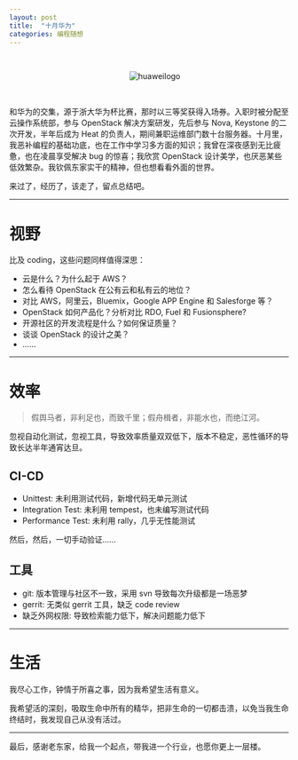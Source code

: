 ```yaml
---
layout: post
title:  "十月华为"
categories: 编程随想
---
```


&nbsp;&nbsp;&nbsp;

&nbsp;&nbsp;&nbsp;&nbsp;&nbsp;&nbsp;&nbsp;&nbsp;&nbsp;&nbsp;&nbsp;&nbsp;&nbsp;&nbsp;&nbsp;&nbsp;&nbsp;&nbsp;&nbsp;&nbsp;&nbsp;&nbsp;&nbsp;&nbsp;&nbsp;&nbsp;&nbsp;&nbsp;&nbsp;&nbsp;&nbsp;&nbsp;&nbsp;&nbsp;&nbsp;&nbsp;&nbsp;&nbsp;&nbsp;&nbsp;&nbsp;&nbsp;&nbsp;&nbsp;&nbsp;&nbsp;&nbsp;&nbsp;&nbsp;&nbsp;&nbsp;&nbsp;&nbsp;&nbsp;&nbsp;![huaweilogo](http://wsfdl.oss-cn-qingdao.aliyuncs.com/huaweilogo.png?imageView2/1/w/200/h/200/q/100)

&nbsp;&nbsp;&nbsp;

和华为的交集，源于浙大华为杯比赛，那时以三等奖获得入场券。入职时被分配至云操作系统部，参与 OpenStack 解决方案研发，先后参与 Nova, Keystone 的二次开发，半年后成为 Heat 的负责人，期间兼职运维部门数十台服务器。十月里，我恶补编程的基础功底，也在工作中学习多方面的知识；我曾在深夜感到无比疲惫，也在凌晨享受解决 bug 的惊喜；我欣赏 OpenStack 设计美学，也厌恶某些低效繁杂。我钦佩东家实干的精神，但也想看看外面的世界。

来过了，经历了，该走了，留点总结吧。

----

# 视野

比及 coding，这些问题同样值得深思：

- 云是什么？为什么起于 AWS？
- 怎么看待 OpenStack 在公有云和私有云的地位？
- 对比 AWS，阿里云，Bluemix，Google APP Engine 和 Salesforge 等？
- OpenStack 如何产品化？分析对比 RDO, Fuel 和 Fusionsphere?
- 开源社区的开发流程是什么？如何保证质量？
- 谈谈 OpenStack 的设计之美？
- ...... 

-----

# 效率

> 假舆马者，非利足也，而致千里；假舟楫者，非能水也，而绝江河。

忽视自动化测试，忽视工具，导致效率质量双双低下，版本不稳定，恶性循环的导致长达半年通宵达旦。

## CI-CD

- Unittest: 未利用测试代码，新增代码无单元测试
- Integration Test: 未利用 tempest，也未编写测试代码
- Performance Test: 未利用 rally，几乎无性能测试

然后，然后，一切手动验证......

## 工具

- git: 版本管理与社区不一致，采用 svn 导致每次升级都是一场恶梦 
- gerrit: 无类似 gerrit 工具，缺乏 code review
- 缺乏外网权限: 导致检索能力低下，解决问题能力低下

------

# 生活

我尽心工作，钟情于所喜之事，因为我希望生活有意义。

我希望活的深刻，吸取生命中所有的精华，把非生命的一切都击溃，以免当我生命终结时，我发现自己从没有活过。

--------------

最后，感谢老东家，给我一个起点，带我进一个行业，也愿你更上一层楼。
